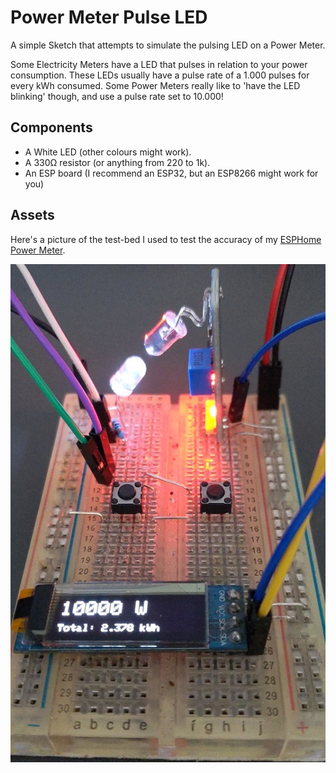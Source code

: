 Power Meter Pulse LED
=====================

A simple Sketch that attempts to simulate the pulsing LED on a Power Meter.

Some Electricity Meters have a LED that pulses in relation to your power consumption.
These LEDs usually have a pulse rate of a 1.000 pulses for every kWh consumed.
Some Power Meters really like to 'have the LED blinking' though, and use a pulse rate set to 10.000!

Components
----------

* A White LED (other colours might work).
* A 330Ω resistor (or anything from 220 to 1k).
* An ESP board (I recommend an ESP32, but an ESP8266 might work for you)

Assets
------
Here's a picture of the test-bed I used to test the accuracy of my [ESPHome Power Meter](https://github.com/zenzay/esphome-projects/tree/main/power-meter).

![pulse_led_test_bed](./assets/images/power_meter_test_bed_2.jpg)

